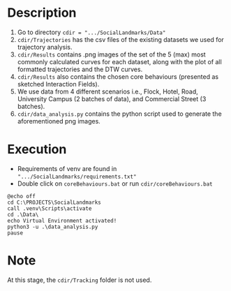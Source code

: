 
# Description
1. Go to directory `cdir = ".../SocialLandmarks/Data"`
2. `cdir/Trajectories` has the csv files of the existing datasets we used for trajectory analysis.
3. `cdir/Results` contains .png images of the set of the 5 (max) most commonly calculated curves for each dataset, along with the plot of all formatted trajectories and the DTW curves.
4.  `cdir/Results`  also contains the chosen core behaviours (presented as sketched Interaction Fields).
5. We use data from 4 different scenarios i.e., Flock, Hotel, Road, University Campus (2 batches of data), and Commercial Street (3 batches). 
6. `cdir/data_analysis.py` contains the python script used to generate the aforementioned png images.

# Execution
- Requirements of venv are found in `".../SocialLandmarks/requirements.txt"`
- Double click on `coreBehaviours.bat` or run `cdir/coreBehaviours.bat`
```
@echo off
cd C:\PROJECTS\SocialLandmarks
call .venv\Scripts\activate
cd .\Data\
echo Virtual Environment activated!
python3 -u .\data_analysis.py
pause
```

# Note
At this stage, the `cdir/Tracking` folder is not used.
